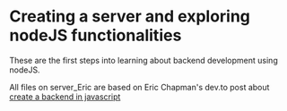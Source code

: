 # Creating a server and exploring nodeJS functionalities

These are the first steps into learning about backend development using nodeJS.

All files on server_Eric are based on Eric Chapman's dev.to post about [create a backend in javascript](https://dev.to/ericchapman/create-a-backend-in-javascript-introduction-to-node-js-215a)
